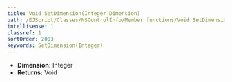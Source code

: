 ```yaml
---
title: Void SetDimension(Integer Dimension)
path: /EJScript/Classes/NSControlInfo/Member functions/Void SetDimension(Integer p_0)
intellisense: 1
classref: 1
sortOrder: 2003
keywords: SetDimension(Integer)
---
```



* **Dimension:** Integer
* **Returns:** Void



